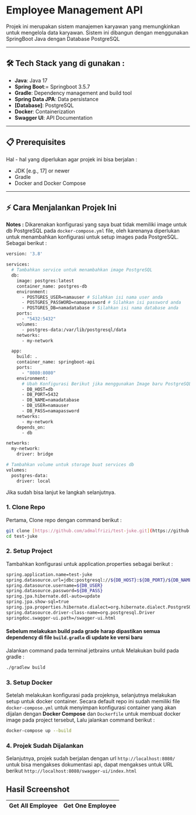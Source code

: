 # Employee Management API

Projek ini merupakan sistem manajemen karyawan yang memungkinkan untuk mengelola data karyawan.
Sistem ini dibangun dengan menggunakan SpringBoot Java dengan Database PostgreSQL

---

## 🛠️ Tech Stack yang di gunakan :
* **Java**: Java 17
* **Spring Boot**:= Springboot 3.5.7
* **Gradle**: Dependency management and build tool
* **Spring Data JPA**: Data persistance
* **[Database]**: PostgreSQL
* **Docker**: Containerization
* **Swagger UI**: API Documentation

---

## 📋 Prerequisites
Hal - hal yang diperlukan agar projek ini bisa berjalan :
* JDK [e.g., 17] or newer
* Gradle
* Docker and Docker Compose

---

## ⚡ Cara Menjalankan Projek Ini

**Notes :**
Dikarenakan konfigurasi yang saya buat tidak memiliki image untuk db PostgreSQL pada `docker-compose.yml` file, oleh karenanya diperlukan untuk menambahkan
konfigurasi untuk setup images pada PostgreSQL. Sebagai berikut :

``` bash
version: '3.8'

services:
  # Tambahkan service untuk menambahkan image PostgreSQL
  db:
    image: postgres:latest
    container_name: postgres-db
    environment:
      - POSTGRES_USER=namauser # Silahkan isi nama user anda
      - POSTGRES_PASSWORD=namapassword # Silahkan isi password anda
      - POSTGRES_DB=namadatabase # Silahkan isi nama database anda
    ports:
      - "5432:5432"
    volumes:
      - postgres-data:/var/lib/postgresql/data
    networks:
      - my-network

  app:
    build: .
    container_name: springboot-api
    ports:
      - "8080:8080"
    environment:
      # Ubah Konfigurasi Berikut jika menggunakan Image baru PostgreSQL
      - DB_HOST=db
      - DB_PORT=5432
      - DB_NAME=namadatabase 
      - DB_USER=namauser
      - DB_PASS=namapassword
    networks:
      - my-network
    depends_on:
      - db

networks:
  my-network:
    driver: bridge

# Tambahkan volume untuk storage buat services db
volumes:
  postgres-data:
    driver: local
```

Jika sudah bisa lanjut ke langkah selanjutnya.

### 1. Clone Repo
Pertama, Clone repo dengan command berikut :
```bash
git clone [https://github.com/admalfrizi/test-juke.git](https://github.com/admalfrizi/test-juke.git)
cd test-juke
```
### 2. Setup Project

Tambahkan konfigurasi untuk application.properties sebagai berikut :
``` bash
spring.application.name=test-juke
spring.datasource.url=jdbc:postgresql://${DB_HOST}:${DB_PORT}/${DB_NAME}
spring.datasource.username=${DB_USER}
spring.datasource.password=${DB_PASS}
spring.jpa.hibernate.ddl-auto=update
spring.jpa.show-sql=true
spring.jpa.properties.hibernate.dialect=org.hibernate.dialect.PostgreSQLDialect
spring.datasource.driver-class-name=org.postgresql.Driver
springdoc.swagger-ui.path=/swagger-ui.html
```

#### Sebelum melakukan build pada grade harap dipastikan semua dependency di file `build.gradle` di update ke versi baru

Jalankan command pada terminal jetbrains untuk Melakukan build pada gradle :
``` bash
./gradlew build
```

### 3. Setup Docker 
Setelah melakukan konfigurasi pada projeknya, selanjutnya melakukan setup untuk docker container. Secara default repo ini 
sudah memiliki file `docker-compose.yml` untuk menyimpan konfigurasi container yang akan dijalan dengan **Docker Compose**
dan `Dockerfile` untuk membuat docker image pada project tersebut, Lalu jalankan command berikut :
``` bash
docker-compose up --build
```

### 4. Projek Sudah Dijalankan 
Selanjutnya, projek sudah berjalan dengan url `http://localhost:8080/` untuk bisa mengakses dokumentasi api, dapat mengakses untuk
URL berikut `http://localhost:8080/swagger-ui/index.html`


## Hasil Screenshot 

Get All Employee | Get One Employee
--- | --- 



